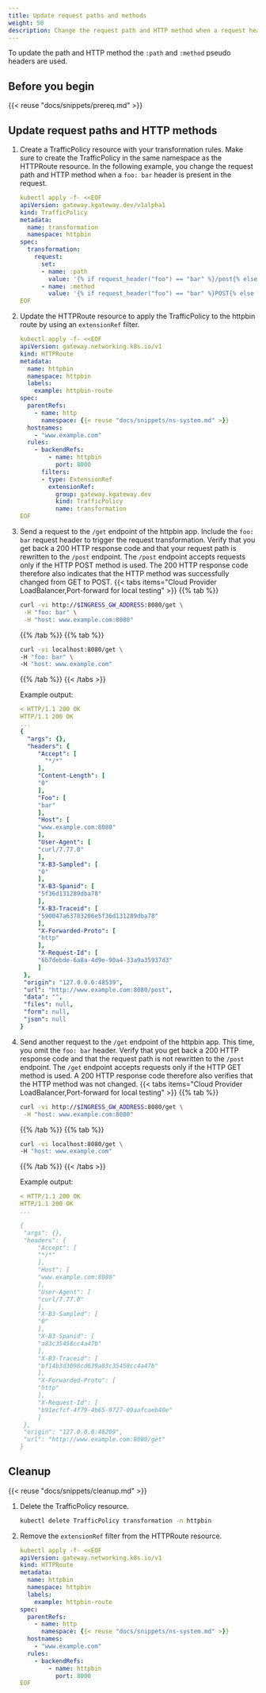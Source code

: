 ```yaml
---
title: Update request paths and methods
weight: 50
description: Change the request path and HTTP method when a request header is present. 
---
```


To update the path and HTTP method the `:path` and `:method` pseudo headers are used. 

## Before you begin

{{< reuse "docs/snippets/prereq.md" >}}

## Update request paths and HTTP methods
   
1. Create a TrafficPolicy resource with your transformation rules. Make sure to create the TrafficPolicy in the same namespace as the HTTPRoute resource. In the following example, you change the request path and HTTP method when a `foo: bar` header is present in the request.   

   ```yaml
   kubectl apply -f- <<EOF
   apiVersion: gateway.kgateway.dev/v1alpha1
   kind: TrafficPolicy
   metadata:
     name: transformation
     namespace: httpbin
   spec:
     transformation:
       request:
         set:
         - name: :path
           value: '{% if request_header("foo") == "bar" %}/post{% else %}{{ request_header(":path")}}{% endif %}'
         - name: :method
           value: '{% if request_header("foo") == "bar" %}POST{% else %}{{ request_header(":method")}}{% endif %}'
   EOF
   ```

2. Update the HTTPRoute resource to apply the TrafficPolicy to the httpbin route by using an `extensionRef` filter.

   ```yaml
   kubectl apply -f- <<EOF
   apiVersion: gateway.networking.k8s.io/v1
   kind: HTTPRoute
   metadata:
     name: httpbin
     namespace: httpbin
     labels:
       example: httpbin-route
   spec:
     parentRefs:
       - name: http
         namespace: {{< reuse "docs/snippets/ns-system.md" >}}
     hostnames:
       - "www.example.com"
     rules:
       - backendRefs:
           - name: httpbin
             port: 8000
         filters:
         - type: ExtensionRef
           extensionRef:
             group: gateway.kgateway.dev
             kind: TrafficPolicy
             name: transformation
   EOF
   ```

3. Send a request to the `/get` endpoint of the httpbin app. Include the `foo: bar` request header to trigger the request transformation. Verify that you get back a 200 HTTP response code and that your request path is rewritten to the `/post` endpoint. The `/post` endpoint accepts requests only if the HTTP POST method is used. The 200 HTTP response code therefore also indicates that the HTTP method was successfully changed from GET to POST. 
   {{< tabs items="Cloud Provider LoadBalancer,Port-forward for local testing" >}}
   {{% tab %}}
   ```sh
   curl -vi http://$INGRESS_GW_ADDRESS:8080/get \
    -H "foo: bar" \
    -H "host: www.example.com:8080" 
   ```
   {{% /tab %}}
   {{% tab %}}
   ```sh
   curl -vi localhost:8080/get \
   -H "foo: bar" \
   -H "host: www.example.com"
   ```
   {{% /tab %}}
   {{< /tabs >}}
   
   Example output: 
   ```yaml {linenos=table,hl_lines=[1,2,39],linenostart=1}
   < HTTP/1.1 200 OK
   HTTP/1.1 200 OK
   ...  
   {
     "args": {},
     "headers": {
        "Accept": [
          "*/*"
        ],
        "Content-Length": [
        "0"
        ],
        "Foo": [
        "bar"
        ],
        "Host": [
        "www.example.com:8080"
        ],
        "User-Agent": [
        "curl/7.77.0"
        ],
        "X-B3-Sampled": [
        "0"
        ],
        "X-B3-Spanid": [
        "5f36d131289dba78"
        ],
        "X-B3-Traceid": [
        "590047a63783206e5f36d131289dba78"
        ],
        "X-Forwarded-Proto": [
        "http"
        ],
        "X-Request-Id": [
        "6b7debde-6a8a-4d9e-90a4-33a9a35937d3"
        ]
    },
    "origin": "127.0.0.6:48539",
    "url": "http://www.example.com:8080/post",
    "data": "",
    "files": null,
    "form": null,
    "json": null
   }  
   ```
   
4. Send another request to the `/get` endpoint of the httpbin app. This time, you omit the `foo: bar` header. Verify that you get back a 200 HTTP response code and that the request path is not rewritten to the `/post` endpoint. The `/get` endpoint accepts requests only if the HTTP GET method is used. A 200 HTTP response code therefore also verifies that the HTTP method was not changed. 
   {{< tabs items="Cloud Provider LoadBalancer,Port-forward for local testing" >}}
   {{% tab %}}
   ```sh
   curl -vi http://$INGRESS_GW_ADDRESS:8080/get \
    -H "host: www.example.com:8080" 
   ```
   {{% /tab %}}
   {{% tab %}}
   ```sh
   curl -vi localhost:8080/get \
   -H "host: www.example.com"
   ```
   {{% /tab %}}
   {{< /tabs >}}
   
   Example output: 
   ```yaml {linenos=table,hl_lines=[1,2,34],linenostart=1}
   < HTTP/1.1 200 OK
   HTTP/1.1 200 OK
   ...

   {
    "args": {},
    "headers": {
        "Accept": [
        "*/*"
        ],
        "Host": [
        "www.example.com:8080"
        ],
        "User-Agent": [
        "curl/7.77.0"
        ],
        "X-B3-Sampled": [
        "0"
        ],
        "X-B3-Spanid": [
        "a83c35458cc4a47b"
        ],
        "X-B3-Traceid": [
        "bf14b3d3098cd639a83c35458cc4a47b"
        ],
        "X-Forwarded-Proto": [
        "http"
        ],
        "X-Request-Id": [
        "b91ecfcf-4f79-4b65-9727-09aafcaeb40e"
        ]
    },
    "origin": "127.0.0.6:46209",
    "url": "http://www.example.com:8080/get"
   }
   ```
   
## Cleanup

{{< reuse "docs/snippets/cleanup.md" >}}

1. Delete the TrafficPolicy resource.

   ```sh
   kubectl delete TrafficPolicy transformation -n httpbin
   ```

2. Remove the `extensionRef` filter from the HTTPRoute resource.

   ```yaml
   kubectl apply -f- <<EOF
   apiVersion: gateway.networking.k8s.io/v1
   kind: HTTPRoute
   metadata:
     name: httpbin
     namespace: httpbin
     labels:
       example: httpbin-route
   spec:
     parentRefs:
       - name: http
         namespace: {{< reuse "docs/snippets/ns-system.md" >}}
     hostnames:
       - "www.example.com"
     rules:
       - backendRefs:
           - name: httpbin
             port: 8000
   EOF
   ```
   